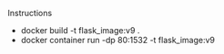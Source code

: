 Instructions
- docker build -t flask_image:v9 .
- docker container run -dp 80:1532 -t flask_image:v9